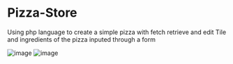 # Pizza-Store
Using php language to create a simple pizza with fetch retrieve and edit Tile and ingredients of the pizza inputed through a form

![image](https://user-images.githubusercontent.com/47054385/154149684-aacf0ce8-e2c5-4ef9-892e-437bb468c505.png)
![image](https://user-images.githubusercontent.com/47054385/154150004-e98bdeba-f1a3-4b25-96b6-e26175016b2e.png)
